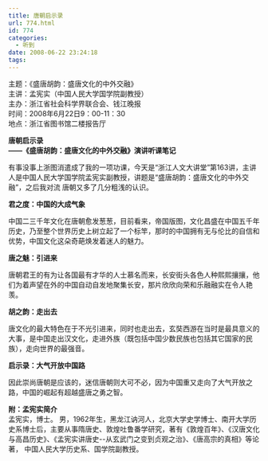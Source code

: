 ```yaml
---
title: 唐朝启示录
url: 774.html
id: 774
categories:
  - 听到
date: 2008-06-22 23:24:18
tags:
---
```


主题：《盛唐胡韵：盛唐文化的中外交融》  
主讲：孟宪实（中国人民大学国学院副教授）  
主办：浙江省社会科学界联合会、钱江晚报  
时间：2008年6月22日9：00-11：30  
地点：浙江省图书馆二楼报告厅  
  

**唐朝启示录  
——《盛唐胡韵：盛唐文化的中外交融》演讲听课笔记**

  
有事没事上浙图消遣成了我的一项功课，今天是“浙江人文大讲堂”第163讲，主讲人是中国人民大学国学院孟宪实副教授，讲题是“盛唐胡韵：盛唐文化的中外交融”，之后我对流 唐朝又多了几分粗浅的认识。  
  
**君之度：中国的大成气象**  
  
中国二三千年文化在唐朝愈发葱葱，目前看来，帝国版图，文化昌盛在中国五千年历史，乃至整个世界历史上树立起了一个标竿，那时的中国拥有无与伦比的自信和优势，中国文化这朵奇葩焕发着迷人的魅力。  
  
**唐之魅：引进来**  
  
唐朝君王的有为让各国最有才华的人士慕名而来，长安街头各色人种熙熙攘攘，他们为着声望在外的中国自动自发地聚集长安，那片欣欣向荣和乐融融实在令人艳羡。  
  
**胡之韵：走出去**  
  
唐文化的最大特色在于不光引进来，同时也走出去，玄奘西游在当时是最具意义的大事，是中国走出汉文化，走进外族（既包括中国少数民族也包括其它国家的民族），走向世界的最强音。  
  
**启示录：大气开放中国路**  
  
因此崇尚唐朝是应该的，迷信唐朝则大可不必，因为中国重又走向了大气开放之路，中国的崛起有超越盛唐之勇之智。  
  
  
**附：孟宪实简介**  
孟宪实，博士。 男，1962年生，黑龙江讷河人，北京大学史学博士、南开大学历史系博士后，主要从事隋唐史、敦煌吐鲁番学研究，著有《敦煌百年》、《汉唐文化与高昌历史》、《孟宪实讲唐史--从玄武门之变到贞观之治》、《唐高宗的真相》等论著， 中国人民大学历史系、国学院副教授。